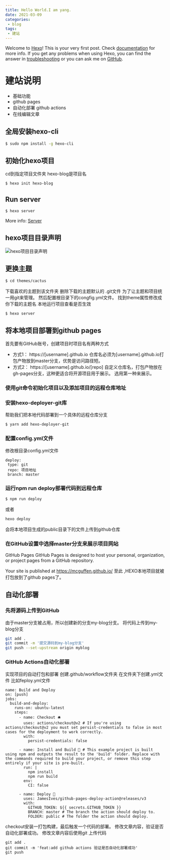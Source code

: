 ```yaml
---
title: Hello World.I am yang.
date: 2021-03-09
categories:
 - blog
tags:
 - 建站
---
```

Welcome to [Hexo](https://hexo.io/)! This is your very first post. Check [documentation](https://hexo.io/docs/) for more info. If you get any problems when using Hexo, you can find the answer in [troubleshooting](https://hexo.io/docs/troubleshooting.html) or you can ask me on [GitHub](https://github.com/hexojs/hexo/issues).

# 建站说明
- 基础功能
- github pages
- 自动化部署 github actions
- 在线编辑文章

## 全局安装hexo-cli
``` bash
$ sudo npm install -g hexo-cli
```

## 初始化hexo项目
cd到指定项目文件夹 hexo-blog是项目名
``` bash
$ hexo init hexo-blog
```

## Run server

``` bash
$ hexo server
```

More info: [Server](https://hexo.io/docs/server.html)

## hexo项目目录声明
![hexo项目目录声明](https://sm.ms/image/8QI7KbkVlyWa6pO)

## 更换主题
``` bash
$ cd themes/cactus
```
下载喜欢的主题到该文件夹
删除下载的主题默认的 .git文件
为了让主题和项目统一用git来管理。
然后配置根目录下的congfig.yml文件。
找到theme属性修改成你下载的主题名
本地运行项目查看是否生效
``` bash
$ hexo server
```
## 将本地项目部署到github pages
首先要有GitHub账号，创建项目时项目名有两种方式
- 方式1： https://[username].github.io  仓库名必须为[username].github.io打包产物放到master分支，优势是访问路径短。
- 方式2： https://[username].github.io/[repo]  自定义仓库名，打包产物放在gh-pages分支，这种更适合将开源项目用于展示。
选用第一种来展示。

### 使用git命令初始化项目以及添加项目的远程仓库地址

### 安装hexo-deployer-git库
帮助我们把本地代码部署到一个具体的远程仓库分支
``` bash
$ yarn add hexo-deployer-git
```

### 配置config.yml文件
修改根目录config.yml文件
```
deploy:
 type: git
 repo: 项目地址
 branch: master
```

### 运行npm run deploy部署代码到远程仓库
``` bash
$ npm run deploy
```
或者
``` bash
hexo deploy
```
会将本地项目生成的public目录下的文件上传到github仓库
### 在GitHub设置中选择master分支来展示项目网站
GitHub Pages
GitHub Pages is designed to host your personal, organization, or project pages from a GitHub repository.

 Your site is published at https://mcguffen.github.io/
至此 ,HEXO本地项目就被打包放到了github pages了。

## 自动化部署
### 先将源码上传到GitHub
由于master分支被占用，所以创建新的分支my-blog分支。
将代码上传到my-blog分支
``` bash
git add .
git commit -m '提交源码到my-blog分支'
git push --set-upstream origin myblog
```
### GitHub Actions自动化部署
实现项目的自动打包和部署
创建.github/workflow文件夹
在文件夹下创建.yml文件
比如feploy.yml文件
```
name: Build and Deploy
on: [push]
jobs:
  build-and-deploy:
    runs-on: ubuntu-latest
    steps:
      - name: Checkout 🛎️
        uses: actions/checkout@v2 # If you're using actions/checkout@v2 you must set persist-credentials to false in most cases for the deployment to work correctly.
        with:
          persist-credentials: false

      - name: Install and Build 🔧 # This example project is built using npm and outputs the result to the 'build' folder. Replace with the commands required to build your project, or remove this step entirely if your site is pre-built.
        run: |
          npm install
          npm run build
        env:
          CI: false

      - name: Deploy 🚀
        uses: JamesIves/github-pages-deploy-action@releases/v3
        with:
          GITHUB_TOKEN: ${{ secrets.GITHUB_TOKEN }}
          BRANCH: master # The branch the action should deploy to.
          FOLDER: public # The folder the action should deploy.
```
checkout安装一打包构建，最后触发一个代码的部署。
修改文章内容，验证是否自动化部署成功。
修改文章内容后使用git 上传代码
```
git add .
git commit -m 'feat:add github actions 验证是否自动化部署成功'
git push
```
